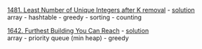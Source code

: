 
<span><bold><a href='https://leetcode.com/problems/least-number-of-unique-integers-after-k-removals/description/'>
1481. Least Number of Unique Integers after K removal</a></bold></span><span> - </span><span><a href='/Python/Array/_1481_least_number_of_unique_integers_after_k_removals.py'>solution</a></span><br>
<span>array  -  </span><span>hashtable  -  </span><span>greedy  -  </span><span>sorting  -  </span><span>counting</span>

<span><bold><a href='https://leetcode.com/problems/furthest-building-you-can-reach/description/'>
1642. Furthest Building You Can Reach</a></bold></span><span> - </span><span><a href='/Python/Greedy/_1642_furthest_building_you_can_reach.py'>solution</a></span><br>
<span>array  -  </span><span>priority queue (min heap)  -  </span><span>greedy</span>